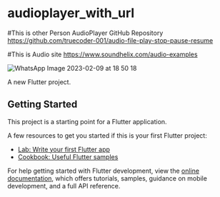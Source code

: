 # audioplayer_with_url

#This is other Person AudioPlayer GitHub Repository
https://github.com/truecoder-001/audio-file-play-stop-pause-resume

#This is Audio site
https://www.soundhelix.com/audio-examples


![WhatsApp Image 2023-02-09 at 18 50 18](https://user-images.githubusercontent.com/112169672/217831525-bb1f05e7-d897-4a31-8d5d-160d4df85817.jpg)

A new Flutter project.

## Getting Started

This project is a starting point for a Flutter application.

A few resources to get you started if this is your first Flutter project:

- [Lab: Write your first Flutter app](https://docs.flutter.dev/get-started/codelab)
- [Cookbook: Useful Flutter samples](https://docs.flutter.dev/cookbook)

For help getting started with Flutter development, view the
[online documentation](https://docs.flutter.dev/), which offers tutorials,
samples, guidance on mobile development, and a full API reference.
